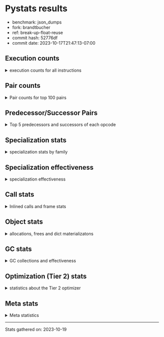
# Pystats results

- benchmark: json_dumps
- fork: brandtbucher
- ref: break-up-float-reuse
- commit hash: 52776df
- commit date: 2023-10-17T21:47:13-07:00

## Execution counts

<details>
<summary> execution counts for all instructions </summary>

|Name | Count | Self | Cumulative | Miss ratio | 
|---|---:|---:|---:|---:|
| LOAD_FAST | 55,697,280 | 22.8% | 22.8% |  |
| TO_BOOL_BOOL | 19,204,800 | 7.9% | 30.7% |  |
| LOAD_ATTR_INSTANCE_VALUE | 15,363,840 | 6.3% | 37.0% |  |
| LOAD_GLOBAL_MODULE | 13,443,460 | 5.5% | 42.5% |  |
| POP_JUMP_IF_FALSE | 13,443,420 | 5.5% | 48.0% |  |
| STORE_FAST | 11,523,660 | 4.7% | 52.8% |  |
| LOAD_GLOBAL_BUILTIN | 11,522,940 | 4.7% | 57.5% |  |
| LOAD_CONST | 9,602,460 | 3.9% | 61.4% |  |
| POP_JUMP_IF_NOT_NONE | 9,602,400 | 3.9% | 65.3% |  |
| POP_JUMP_IF_TRUE | 7,681,920 | 3.1% | 68.5% |  |
| CALL | 5,763,660 | 2.4% | 70.9% |  |
| RESUME_CHECK | 5,761,980 | 2.4% | 73.2% |  |
| RETURN_VALUE | 5,761,500 | 2.4% | 75.6% |  |
| JUMP_FORWARD | 5,761,440 | 2.4% | 77.9% |  |
| LOAD_ATTR | 3,841,980 | 1.6% | 79.5% |  |
| PUSH_NULL | 3,841,680 | 1.6% | 81.1% |  |
| LOAD_FAST_LOAD_FAST | 3,840,960 | 1.6% | 82.7% |  |
| LOAD_ATTR_NONDESCRIPTOR_WITH_VALUES | 3,840,960 | 1.6% | 84.2% |  |
| LOAD_ATTR_METHOD_WITH_VALUES | 3,840,960 | 1.6% | 85.8% |  |
| CALL_ISINSTANCE | 3,840,960 | 1.6% | 87.4% |  |
| BUILD_TUPLE | 3,840,960 | 1.6% | 89.0% |  |
| FOR_ITER_RANGE | 1,922,940 | 0.8% | 89.8% |  |
| JUMP_BACKWARD | 1,922,880 | 0.8% | 90.5% |  |
| POP_TOP | 1,921,020 | 0.8% | 91.3% |  |
| TO_BOOL | 1,920,960 | 0.8% | 92.1% |  |
| LOAD_ATTR_MODULE | 1,920,580 | 0.8% | 92.9% |  |
| UNARY_NEGATIVE | 1,920,480 | 0.8% | 93.7% |  |
| SET_FUNCTION_ATTRIBUTE | 1,920,480 | 0.8% | 94.5% |  |
| POP_JUMP_IF_NONE | 1,920,480 | 0.8% | 95.3% |  |
| MAKE_FUNCTION | 1,920,480 | 0.8% | 96.1% |  |
| LOAD_ATTR_METHOD_NO_DICT | 1,920,480 | 0.8% | 96.8% |  |
| CALL_PY_EXACT_ARGS | 1,920,480 | 0.8% | 97.6% |  |
| CALL_METHOD_DESCRIPTOR_O | 1,920,480 | 0.8% | 98.4% |  |
| CALL_KW | 1,920,480 | 0.8% | 99.2% |  |
| BUILD_MAP | 1,920,480 | 0.8% | 100.0% |  |
| GET_ITER | 2,460 | 0.0% | 100.0% |  |
| FOR_ITER_LIST | 2,400 | 0.0% | 100.0% |  |
| UNPACK_SEQUENCE_TWO_TUPLE | 1,920 | 0.0% | 100.0% |  |
| STORE_FAST_STORE_FAST | 1,920 | 0.0% | 100.0% |  |
| RETURN_CONST | 480 | 0.0% | 100.0% |  |
| INTERPRETER_EXIT | 480 | 0.0% | 100.0% |  |
| LOAD_DEREF | 120 | 0.0% | 100.0% |  |
| LOAD_GLOBAL | 80 | 0.0% | 100.0% |  |
| NOP | 60 | 0.0% | 100.0% |  |
| COPY_FREE_VARS | 60 | 0.0% | 100.0% |  |
| COMPARE_OP_INT | 60 | 0.0% | 100.0% |  |
| CALL_FUNCTION_EX | 60 | 0.0% | 100.0% |  |
| CALL_BUILTIN_CLASS | 60 | 0.0% | 100.0% |  |
| BINARY_OP_SUBTRACT_FLOAT_LHS | 60 | 0.0% | 100.0% |  |
| COMPARE_OP | 20 | 0.0% | 100.0% |  |
| BINARY_OP | 20 | 0.0% | 100.0% |  |


</details>

## Pair counts

<details>
<summary> Pair counts for top 100 pairs </summary>

|Pair | Count | Self | Cumulative | 
|---|---:|---:|---:|
| TO_BOOL_BOOL POP_JUMP_IF_FALSE | 13,443,360 | 5.5% | 5.5% |
| LOAD_FAST LOAD_ATTR_INSTANCE_VALUE | 13,443,360 | 5.5% | 11.0% |
| LOAD_FAST TO_BOOL_BOOL | 11,522,880 | 4.7% | 15.7% |
| POP_JUMP_IF_NOT_NONE LOAD_FAST | 7,681,920 | 3.1% | 18.9% |
| POP_JUMP_IF_FALSE LOAD_FAST | 7,681,920 | 3.1% | 22.0% |
| LOAD_FAST POP_JUMP_IF_NOT_NONE | 7,681,920 | 3.1% | 25.2% |
| TO_BOOL_BOOL POP_JUMP_IF_TRUE | 5,761,440 | 2.4% | 27.6% |
| STORE_FAST JUMP_FORWARD | 5,761,440 | 2.4% | 29.9% |
| LOAD_ATTR_INSTANCE_VALUE LOAD_FAST | 5,761,440 | 2.4% | 32.3% |
| JUMP_FORWARD LOAD_FAST | 5,761,440 | 2.4% | 34.6% |
| RESUME_CHECK LOAD_FAST | 3,841,440 | 1.6% | 36.2% |
| PUSH_NULL LOAD_FAST | 3,841,020 | 1.6% | 37.8% |
| LOAD_GLOBAL_BUILTIN LOAD_FAST | 3,841,020 | 1.6% | 39.4% |
| LOAD_FAST LOAD_CONST | 3,841,020 | 1.6% | 40.9% |
| POP_JUMP_IF_TRUE LOAD_FAST | 3,840,960 | 1.6% | 42.5% |
| POP_JUMP_IF_FALSE LOAD_GLOBAL_MODULE | 3,840,960 | 1.6% | 44.1% |
| LOAD_FAST LOAD_GLOBAL_BUILTIN | 3,840,960 | 1.6% | 45.7% |
| LOAD_FAST LOAD_ATTR_NONDESCRIPTOR_WITH_VALUES | 3,840,960 | 1.6% | 47.2% |
| LOAD_ATTR_NONDESCRIPTOR_WITH_VALUES LOAD_FAST | 3,840,960 | 1.6% | 48.8% |
| LOAD_ATTR_METHOD_WITH_VALUES LOAD_FAST | 3,840,960 | 1.6% | 50.4% |
| LOAD_ATTR_INSTANCE_VALUE TO_BOOL_BOOL | 3,840,960 | 1.6% | 52.0% |
| CALL_ISINSTANCE TO_BOOL_BOOL | 3,840,960 | 1.6% | 53.5% |
| STORE_FAST LOAD_FAST | 1,921,200 | 0.8% | 54.3% |
| LOAD_FAST PUSH_NULL | 1,921,080 | 0.8% | 55.1% |
| POP_TOP JUMP_BACKWARD | 1,920,960 | 0.8% | 55.9% |
| JUMP_BACKWARD FOR_ITER_RANGE | 1,920,960 | 0.8% | 56.7% |
| FOR_ITER_RANGE STORE_FAST | 1,920,960 | 0.8% | 57.5% |
| LOAD_GLOBAL_MODULE LOAD_ATTR_MODULE | 1,920,540 | 0.8% | 58.3% |
| CALL STORE_FAST | 1,920,540 | 0.8% | 59.1% |
| LOAD_ATTR_MODULE PUSH_NULL | 1,920,520 | 0.8% | 59.8% |
| LOAD_FAST CALL | 1,920,500 | 0.8% | 60.6% |
| UNARY_NEGATIVE BUILD_TUPLE | 1,920,480 | 0.8% | 61.4% |
| TO_BOOL POP_JUMP_IF_TRUE | 1,920,480 | 0.8% | 62.2% |
| STORE_FAST LOAD_GLOBAL_MODULE | 1,920,480 | 0.8% | 63.0% |
| STORE_FAST LOAD_GLOBAL_BUILTIN | 1,920,480 | 0.8% | 63.8% |
| SET_FUNCTION_ATTRIBUTE STORE_FAST | 1,920,480 | 0.8% | 64.6% |
| RETURN_VALUE STORE_FAST | 1,920,480 | 0.8% | 65.3% |
| RETURN_VALUE RETURN_VALUE | 1,920,480 | 0.8% | 66.1% |
| RETURN_VALUE POP_TOP | 1,920,480 | 0.8% | 66.9% |
| RESUME_CHECK LOAD_GLOBAL_BUILTIN | 1,920,480 | 0.8% | 67.7% |
| POP_JUMP_IF_TRUE LOAD_GLOBAL_MODULE | 1,920,480 | 0.8% | 68.5% |
| POP_JUMP_IF_TRUE LOAD_CONST | 1,920,480 | 0.8% | 69.3% |
| POP_JUMP_IF_NOT_NONE LOAD_GLOBAL_MODULE | 1,920,480 | 0.8% | 70.1% |
| POP_JUMP_IF_NONE LOAD_FAST | 1,920,480 | 0.8% | 70.9% |
| POP_JUMP_IF_FALSE BUILD_MAP | 1,920,480 | 0.8% | 71.6% |
| MAKE_FUNCTION SET_FUNCTION_ATTRIBUTE | 1,920,480 | 0.8% | 72.4% |
| LOAD_GLOBAL_MODULE UNARY_NEGATIVE | 1,920,480 | 0.8% | 73.2% |
| LOAD_GLOBAL_MODULE STORE_FAST | 1,920,480 | 0.8% | 74.0% |
| LOAD_GLOBAL_MODULE POP_JUMP_IF_NONE | 1,920,480 | 0.8% | 74.8% |
| LOAD_GLOBAL_MODULE LOAD_GLOBAL_MODULE | 1,920,480 | 0.8% | 75.6% |
| LOAD_GLOBAL_MODULE LOAD_FAST_LOAD_FAST | 1,920,480 | 0.8% | 76.4% |
| LOAD_GLOBAL_MODULE LOAD_ATTR_METHOD_WITH_VALUES | 1,920,480 | 0.8% | 77.2% |
| LOAD_GLOBAL_BUILTIN LOAD_GLOBAL_BUILTIN | 1,920,480 | 0.8% | 77.9% |
| LOAD_GLOBAL_BUILTIN LOAD_ATTR | 1,920,480 | 0.8% | 78.7% |
| LOAD_GLOBAL_BUILTIN CALL_ISINSTANCE | 1,920,480 | 0.8% | 79.5% |
| LOAD_GLOBAL_BUILTIN BUILD_TUPLE | 1,920,480 | 0.8% | 80.3% |
| LOAD_FAST_LOAD_FAST LOAD_ATTR_INSTANCE_VALUE | 1,920,480 | 0.8% | 81.1% |
| LOAD_FAST_LOAD_FAST LOAD_ATTR | 1,920,480 | 0.8% | 81.9% |
| LOAD_FAST TO_BOOL | 1,920,480 | 0.8% | 82.7% |
| LOAD_FAST LOAD_ATTR_METHOD_WITH_VALUES | 1,920,480 | 0.8% | 83.5% |
| LOAD_FAST CALL_PY_EXACT_ARGS | 1,920,480 | 0.8% | 84.2% |
| LOAD_FAST CALL_METHOD_DESCRIPTOR_O | 1,920,480 | 0.8% | 85.0% |
| LOAD_CONST MAKE_FUNCTION | 1,920,480 | 0.8% | 85.8% |
| LOAD_CONST LOAD_CONST | 1,920,480 | 0.8% | 86.6% |
| LOAD_CONST LOAD_ATTR_METHOD_NO_DICT | 1,920,480 | 0.8% | 87.4% |
| LOAD_CONST CALL_KW | 1,920,480 | 0.8% | 88.2% |
| LOAD_CONST CALL | 1,920,480 | 0.8% | 89.0% |
| LOAD_ATTR_METHOD_NO_DICT LOAD_FAST | 1,920,480 | 0.8% | 89.8% |
| LOAD_ATTR_INSTANCE_VALUE POP_JUMP_IF_NOT_NONE | 1,920,480 | 0.8% | 90.5% |
| LOAD_ATTR_INSTANCE_VALUE LOAD_GLOBAL_BUILTIN | 1,920,480 | 0.8% | 91.3% |
| LOAD_ATTR_INSTANCE_VALUE CALL | 1,920,480 | 0.8% | 92.1% |
| LOAD_ATTR LOAD_GLOBAL_MODULE | 1,920,480 | 0.8% | 92.9% |
| LOAD_ATTR LOAD_FAST_LOAD_FAST | 1,920,480 | 0.8% | 93.7% |
| CALL_PY_EXACT_ARGS RESUME_CHECK | 1,920,480 | 0.8% | 94.5% |
| CALL_METHOD_DESCRIPTOR_O RETURN_VALUE | 1,920,480 | 0.8% | 95.3% |
| CALL_KW RESUME_CHECK | 1,920,480 | 0.8% | 96.1% |
| CALL RETURN_VALUE | 1,920,480 | 0.8% | 96.8% |
| CALL RESUME_CHECK | 1,920,480 | 0.8% | 97.6% |
| BUILD_TUPLE LOAD_CONST | 1,920,480 | 0.8% | 98.4% |
| BUILD_TUPLE CALL_ISINSTANCE | 1,920,480 | 0.8% | 99.2% |
| BUILD_MAP STORE_FAST | 1,920,480 | 0.8% | 100.0% |
| LOAD_FAST GET_ITER | 2,460 | 0.0% | 100.0% |
| GET_ITER FOR_ITER_RANGE | 1,980 | 0.0% | 100.0% |
| UNPACK_SEQUENCE_TWO_TUPLE STORE_FAST_STORE_FAST | 1,920 | 0.0% | 100.0% |
| STORE_FAST_STORE_FAST LOAD_FAST | 1,920 | 0.0% | 100.0% |
| JUMP_BACKWARD FOR_ITER_LIST | 1,920 | 0.0% | 100.0% |
| FOR_ITER_RANGE JUMP_BACKWARD | 1,920 | 0.0% | 100.0% |
| FOR_ITER_LIST UNPACK_SEQUENCE_TWO_TUPLE | 1,920 | 0.0% | 100.0% |
| CALL CALL | 1,540 | 0.0% | 100.0% |
| LOAD_ATTR LOAD_ATTR | 960 | 0.0% | 100.0% |
| PUSH_NULL CALL | 660 | 0.0% | 100.0% |
| CALL POP_TOP | 540 | 0.0% | 100.0% |
| TO_BOOL TO_BOOL | 480 | 0.0% | 100.0% |
| RETURN_CONST INTERPRETER_EXIT | 480 | 0.0% | 100.0% |
| GET_ITER FOR_ITER_LIST | 480 | 0.0% | 100.0% |
| FOR_ITER_LIST RETURN_CONST | 480 | 0.0% | 100.0% |
| CACHE RESUME_CHECK | 480 | 0.0% | 100.0% |
| STORE_FAST LOAD_DEREF | 60 | 0.0% | 100.0% |
| POP_TOP NOP | 60 | 0.0% | 100.0% |
| NOP LOAD_DEREF | 60 | 0.0% | 100.0% |


</details>

## Predecessor/Successor Pairs

<details>
<summary> Top 5 predecessors and successors of each opcode </summary>

### CACHE

<details>
<summary> Successors and predecessors for CACHE </summary>

|Predecessors | Count | Percentage | 
|---|---:|---:|

|Successors | Count | Percentage | 
|---|---:|---:|
| RESUME_CHECK | 480 | 100.0% |


</details>

### GET_ITER

<details>
<summary> Successors and predecessors for GET_ITER </summary>

|Predecessors | Count | Percentage | 
|---|---:|---:|
| LOAD_FAST | 2,460 | 100.0% |

|Successors | Count | Percentage | 
|---|---:|---:|
| FOR_ITER_RANGE | 1,980 | 80.5% |
| FOR_ITER_LIST | 480 | 19.5% |


</details>

### INTERPRETER_EXIT

<details>
<summary> Successors and predecessors for INTERPRETER_EXIT </summary>

|Predecessors | Count | Percentage | 
|---|---:|---:|
| RETURN_CONST | 480 | 100.0% |

|Successors | Count | Percentage | 
|---|---:|---:|


</details>

### MAKE_FUNCTION

<details>
<summary> Successors and predecessors for MAKE_FUNCTION </summary>

|Predecessors | Count | Percentage | 
|---|---:|---:|
| LOAD_CONST | 1,920,480 | 100.0% |

|Successors | Count | Percentage | 
|---|---:|---:|
| SET_FUNCTION_ATTRIBUTE | 1,920,480 | 100.0% |


</details>

### NOP

<details>
<summary> Successors and predecessors for NOP </summary>

|Predecessors | Count | Percentage | 
|---|---:|---:|
| POP_TOP | 60 | 100.0% |

|Successors | Count | Percentage | 
|---|---:|---:|
| LOAD_DEREF | 60 | 100.0% |


</details>

### POP_TOP

<details>
<summary> Successors and predecessors for POP_TOP </summary>

|Predecessors | Count | Percentage | 
|---|---:|---:|
| RETURN_VALUE | 1,920,480 | 100.0% |
| CALL | 540 | 0.0% |

|Successors | Count | Percentage | 
|---|---:|---:|
| JUMP_BACKWARD | 1,920,960 | 100.0% |
| NOP | 60 | 0.0% |


</details>

### PUSH_NULL

<details>
<summary> Successors and predecessors for PUSH_NULL </summary>

|Predecessors | Count | Percentage | 
|---|---:|---:|
| LOAD_FAST | 1,921,080 | 50.0% |
| LOAD_ATTR_MODULE | 1,920,520 | 50.0% |
| LOAD_DEREF | 60 | 0.0% |
| LOAD_ATTR | 20 | 0.0% |

|Successors | Count | Percentage | 
|---|---:|---:|
| LOAD_FAST | 3,841,020 | 100.0% |
| CALL | 660 | 0.0% |


</details>

### RETURN_VALUE

<details>
<summary> Successors and predecessors for RETURN_VALUE </summary>

|Predecessors | Count | Percentage | 
|---|---:|---:|
| RETURN_VALUE | 1,920,480 | 33.3% |
| CALL_METHOD_DESCRIPTOR_O | 1,920,480 | 33.3% |
| CALL | 1,920,480 | 33.3% |
| LOAD_FAST | 60 | 0.0% |

|Successors | Count | Percentage | 
|---|---:|---:|
| STORE_FAST | 1,920,480 | 33.3% |
| RETURN_VALUE | 1,920,480 | 33.3% |
| POP_TOP | 1,920,480 | 33.3% |
| LOAD_GLOBAL | 40 | 0.0% |
| LOAD_GLOBAL_MODULE | 20 | 0.0% |


</details>

### TO_BOOL

<details>
<summary> Successors and predecessors for TO_BOOL </summary>

|Predecessors | Count | Percentage | 
|---|---:|---:|
| LOAD_FAST | 1,920,480 | 100.0% |
| TO_BOOL | 480 | 0.0% |

|Successors | Count | Percentage | 
|---|---:|---:|
| POP_JUMP_IF_TRUE | 1,920,480 | 100.0% |
| TO_BOOL | 480 | 0.0% |


</details>

### UNARY_NEGATIVE

<details>
<summary> Successors and predecessors for UNARY_NEGATIVE </summary>

|Predecessors | Count | Percentage | 
|---|---:|---:|
| LOAD_GLOBAL_MODULE | 1,920,480 | 100.0% |

|Successors | Count | Percentage | 
|---|---:|---:|
| BUILD_TUPLE | 1,920,480 | 100.0% |


</details>

### BINARY_OP

<details>
<summary> Successors and predecessors for BINARY_OP </summary>

|Predecessors | Count | Percentage | 
|---|---:|---:|
| LOAD_FAST | 20 | 100.0% |

|Successors | Count | Percentage | 
|---|---:|---:|
| BINARY_OP_SUBTRACT_FLOAT_LHS | 20 | 100.0% |


</details>

### BUILD_MAP

<details>
<summary> Successors and predecessors for BUILD_MAP </summary>

|Predecessors | Count | Percentage | 
|---|---:|---:|
| POP_JUMP_IF_FALSE | 1,920,480 | 100.0% |

|Successors | Count | Percentage | 
|---|---:|---:|
| STORE_FAST | 1,920,480 | 100.0% |


</details>

### BUILD_TUPLE

<details>
<summary> Successors and predecessors for BUILD_TUPLE </summary>

|Predecessors | Count | Percentage | 
|---|---:|---:|
| UNARY_NEGATIVE | 1,920,480 | 50.0% |
| LOAD_GLOBAL_BUILTIN | 1,920,480 | 50.0% |

|Successors | Count | Percentage | 
|---|---:|---:|
| LOAD_CONST | 1,920,480 | 50.0% |
| CALL_ISINSTANCE | 1,920,480 | 50.0% |


</details>

### CALL

<details>
<summary> Successors and predecessors for CALL </summary>

|Predecessors | Count | Percentage | 
|---|---:|---:|
| LOAD_FAST | 1,920,500 | 33.3% |
| LOAD_CONST | 1,920,480 | 33.3% |
| LOAD_ATTR_INSTANCE_VALUE | 1,920,480 | 33.3% |
| CALL | 1,540 | 0.0% |
| PUSH_NULL | 660 | 0.0% |

|Successors | Count | Percentage | 
|---|---:|---:|
| STORE_FAST | 1,920,540 | 33.3% |
| RETURN_VALUE | 1,920,480 | 33.3% |
| RESUME_CHECK | 1,920,480 | 33.3% |
| CALL | 1,540 | 0.0% |
| POP_TOP | 540 | 0.0% |


</details>

### CALL_FUNCTION_EX

<details>
<summary> Successors and predecessors for CALL_FUNCTION_EX </summary>

|Predecessors | Count | Percentage | 
|---|---:|---:|
| LOAD_FAST | 60 | 100.0% |

|Successors | Count | Percentage | 
|---|---:|---:|
| COPY_FREE_VARS | 60 | 100.0% |


</details>

### CALL_KW

<details>
<summary> Successors and predecessors for CALL_KW </summary>

|Predecessors | Count | Percentage | 
|---|---:|---:|
| LOAD_CONST | 1,920,480 | 100.0% |

|Successors | Count | Percentage | 
|---|---:|---:|
| RESUME_CHECK | 1,920,480 | 100.0% |


</details>

### COMPARE_OP

<details>
<summary> Successors and predecessors for COMPARE_OP </summary>

|Predecessors | Count | Percentage | 
|---|---:|---:|
| LOAD_CONST | 20 | 100.0% |

|Successors | Count | Percentage | 
|---|---:|---:|
| COMPARE_OP_INT | 20 | 100.0% |


</details>

### COPY_FREE_VARS

<details>
<summary> Successors and predecessors for COPY_FREE_VARS </summary>

|Predecessors | Count | Percentage | 
|---|---:|---:|
| CALL_FUNCTION_EX | 60 | 100.0% |

|Successors | Count | Percentage | 
|---|---:|---:|
| RESUME_CHECK | 60 | 100.0% |


</details>

### JUMP_BACKWARD

<details>
<summary> Successors and predecessors for JUMP_BACKWARD </summary>

|Predecessors | Count | Percentage | 
|---|---:|---:|
| POP_TOP | 1,920,960 | 99.9% |
| FOR_ITER_RANGE | 1,920 | 0.1% |

|Successors | Count | Percentage | 
|---|---:|---:|
| FOR_ITER_RANGE | 1,920,960 | 99.9% |
| FOR_ITER_LIST | 1,920 | 0.1% |


</details>

### JUMP_FORWARD

<details>
<summary> Successors and predecessors for JUMP_FORWARD </summary>

|Predecessors | Count | Percentage | 
|---|---:|---:|
| STORE_FAST | 5,761,440 | 100.0% |

|Successors | Count | Percentage | 
|---|---:|---:|
| LOAD_FAST | 5,761,440 | 100.0% |


</details>

### LOAD_ATTR

<details>
<summary> Successors and predecessors for LOAD_ATTR </summary>

|Predecessors | Count | Percentage | 
|---|---:|---:|
| LOAD_GLOBAL_BUILTIN | 1,920,480 | 50.0% |
| LOAD_FAST_LOAD_FAST | 1,920,480 | 50.0% |
| LOAD_ATTR | 960 | 0.0% |
| LOAD_GLOBAL_MODULE | 40 | 0.0% |
| LOAD_GLOBAL | 20 | 0.0% |

|Successors | Count | Percentage | 
|---|---:|---:|
| LOAD_GLOBAL_MODULE | 1,920,480 | 50.0% |
| LOAD_FAST_LOAD_FAST | 1,920,480 | 50.0% |
| LOAD_ATTR | 960 | 0.0% |
| LOAD_ATTR_MODULE | 40 | 0.0% |
| PUSH_NULL | 20 | 0.0% |


</details>

### LOAD_CONST

<details>
<summary> Successors and predecessors for LOAD_CONST </summary>

|Predecessors | Count | Percentage | 
|---|---:|---:|
| LOAD_FAST | 3,841,020 | 40.0% |
| POP_JUMP_IF_TRUE | 1,920,480 | 20.0% |
| LOAD_CONST | 1,920,480 | 20.0% |
| BUILD_TUPLE | 1,920,480 | 20.0% |

|Successors | Count | Percentage | 
|---|---:|---:|
| MAKE_FUNCTION | 1,920,480 | 20.0% |
| LOAD_CONST | 1,920,480 | 20.0% |
| LOAD_ATTR_METHOD_NO_DICT | 1,920,480 | 20.0% |
| CALL_KW | 1,920,480 | 20.0% |
| CALL | 1,920,480 | 20.0% |


</details>

### LOAD_DEREF

<details>
<summary> Successors and predecessors for LOAD_DEREF </summary>

|Predecessors | Count | Percentage | 
|---|---:|---:|
| STORE_FAST | 60 | 50.0% |
| NOP | 60 | 50.0% |

|Successors | Count | Percentage | 
|---|---:|---:|
| STORE_FAST | 60 | 50.0% |
| PUSH_NULL | 60 | 50.0% |


</details>

### LOAD_FAST

<details>
<summary> Successors and predecessors for LOAD_FAST </summary>

|Predecessors | Count | Percentage | 
|---|---:|---:|
| POP_JUMP_IF_NOT_NONE | 7,681,920 | 13.8% |
| POP_JUMP_IF_FALSE | 7,681,920 | 13.8% |
| LOAD_ATTR_INSTANCE_VALUE | 5,761,440 | 10.3% |
| JUMP_FORWARD | 5,761,440 | 10.3% |
| RESUME_CHECK | 3,841,440 | 6.9% |

|Successors | Count | Percentage | 
|---|---:|---:|
| LOAD_ATTR_INSTANCE_VALUE | 13,443,360 | 24.1% |
| TO_BOOL_BOOL | 11,522,880 | 20.7% |
| POP_JUMP_IF_NOT_NONE | 7,681,920 | 13.8% |
| LOAD_CONST | 3,841,020 | 6.9% |
| LOAD_GLOBAL_BUILTIN | 3,840,960 | 6.9% |


</details>

### LOAD_FAST_LOAD_FAST

<details>
<summary> Successors and predecessors for LOAD_FAST_LOAD_FAST </summary>

|Predecessors | Count | Percentage | 
|---|---:|---:|
| LOAD_GLOBAL_MODULE | 1,920,480 | 50.0% |
| LOAD_ATTR | 1,920,480 | 50.0% |

|Successors | Count | Percentage | 
|---|---:|---:|
| LOAD_ATTR_INSTANCE_VALUE | 1,920,480 | 50.0% |
| LOAD_ATTR | 1,920,480 | 50.0% |


</details>

### LOAD_GLOBAL

<details>
<summary> Successors and predecessors for LOAD_GLOBAL </summary>

|Predecessors | Count | Percentage | 
|---|---:|---:|
| RETURN_VALUE | 40 | 50.0% |
| RESUME_CHECK | 20 | 25.0% |
| POP_JUMP_IF_FALSE | 20 | 25.0% |

|Successors | Count | Percentage | 
|---|---:|---:|
| LOAD_GLOBAL_MODULE | 40 | 50.0% |
| LOAD_GLOBAL_BUILTIN | 20 | 25.0% |
| LOAD_ATTR | 20 | 25.0% |


</details>

### POP_JUMP_IF_FALSE

<details>
<summary> Successors and predecessors for POP_JUMP_IF_FALSE </summary>

|Predecessors | Count | Percentage | 
|---|---:|---:|
| TO_BOOL_BOOL | 13,443,360 | 100.0% |
| COMPARE_OP_INT | 60 | 0.0% |

|Successors | Count | Percentage | 
|---|---:|---:|
| LOAD_FAST | 7,681,920 | 57.1% |
| LOAD_GLOBAL_MODULE | 3,840,960 | 28.6% |
| BUILD_MAP | 1,920,480 | 14.3% |
| LOAD_GLOBAL_BUILTIN | 40 | 0.0% |
| LOAD_GLOBAL | 20 | 0.0% |


</details>

### POP_JUMP_IF_NONE

<details>
<summary> Successors and predecessors for POP_JUMP_IF_NONE </summary>

|Predecessors | Count | Percentage | 
|---|---:|---:|
| LOAD_GLOBAL_MODULE | 1,920,480 | 100.0% |

|Successors | Count | Percentage | 
|---|---:|---:|
| LOAD_FAST | 1,920,480 | 100.0% |


</details>

### POP_JUMP_IF_NOT_NONE

<details>
<summary> Successors and predecessors for POP_JUMP_IF_NOT_NONE </summary>

|Predecessors | Count | Percentage | 
|---|---:|---:|
| LOAD_FAST | 7,681,920 | 80.0% |
| LOAD_ATTR_INSTANCE_VALUE | 1,920,480 | 20.0% |

|Successors | Count | Percentage | 
|---|---:|---:|
| LOAD_FAST | 7,681,920 | 80.0% |
| LOAD_GLOBAL_MODULE | 1,920,480 | 20.0% |


</details>

### POP_JUMP_IF_TRUE

<details>
<summary> Successors and predecessors for POP_JUMP_IF_TRUE </summary>

|Predecessors | Count | Percentage | 
|---|---:|---:|
| TO_BOOL_BOOL | 5,761,440 | 75.0% |
| TO_BOOL | 1,920,480 | 25.0% |

|Successors | Count | Percentage | 
|---|---:|---:|
| LOAD_FAST | 3,840,960 | 50.0% |
| LOAD_GLOBAL_MODULE | 1,920,480 | 25.0% |
| LOAD_CONST | 1,920,480 | 25.0% |


</details>

### RETURN_CONST

<details>
<summary> Successors and predecessors for RETURN_CONST </summary>

|Predecessors | Count | Percentage | 
|---|---:|---:|
| FOR_ITER_LIST | 480 | 100.0% |

|Successors | Count | Percentage | 
|---|---:|---:|
| INTERPRETER_EXIT | 480 | 100.0% |


</details>

### SET_FUNCTION_ATTRIBUTE

<details>
<summary> Successors and predecessors for SET_FUNCTION_ATTRIBUTE </summary>

|Predecessors | Count | Percentage | 
|---|---:|---:|
| MAKE_FUNCTION | 1,920,480 | 100.0% |

|Successors | Count | Percentage | 
|---|---:|---:|
| STORE_FAST | 1,920,480 | 100.0% |


</details>

### STORE_FAST

<details>
<summary> Successors and predecessors for STORE_FAST </summary>

|Predecessors | Count | Percentage | 
|---|---:|---:|
| FOR_ITER_RANGE | 1,920,960 | 16.7% |
| CALL | 1,920,540 | 16.7% |
| SET_FUNCTION_ATTRIBUTE | 1,920,480 | 16.7% |
| RETURN_VALUE | 1,920,480 | 16.7% |
| LOAD_GLOBAL_MODULE | 1,920,480 | 16.7% |

|Successors | Count | Percentage | 
|---|---:|---:|
| JUMP_FORWARD | 5,761,440 | 50.0% |
| LOAD_FAST | 1,921,200 | 16.7% |
| LOAD_GLOBAL_MODULE | 1,920,480 | 16.7% |
| LOAD_GLOBAL_BUILTIN | 1,920,480 | 16.7% |
| LOAD_DEREF | 60 | 0.0% |


</details>

### STORE_FAST_STORE_FAST

<details>
<summary> Successors and predecessors for STORE_FAST_STORE_FAST </summary>

|Predecessors | Count | Percentage | 
|---|---:|---:|
| UNPACK_SEQUENCE_TWO_TUPLE | 1,920 | 100.0% |

|Successors | Count | Percentage | 
|---|---:|---:|
| LOAD_FAST | 1,920 | 100.0% |


</details>

### BINARY_OP_SUBTRACT_FLOAT_LHS

<details>
<summary> Successors and predecessors for BINARY_OP_SUBTRACT_FLOAT_LHS </summary>

|Predecessors | Count | Percentage | 
|---|---:|---:|
| LOAD_FAST | 40 | 66.7% |
| BINARY_OP | 20 | 33.3% |

|Successors | Count | Percentage | 
|---|---:|---:|
| STORE_FAST | 60 | 100.0% |


</details>

### CALL_BUILTIN_CLASS

<details>
<summary> Successors and predecessors for CALL_BUILTIN_CLASS </summary>

|Predecessors | Count | Percentage | 
|---|---:|---:|
| LOAD_FAST | 40 | 66.7% |
| CALL | 20 | 33.3% |

|Successors | Count | Percentage | 
|---|---:|---:|
| STORE_FAST | 60 | 100.0% |


</details>

### CALL_ISINSTANCE

<details>
<summary> Successors and predecessors for CALL_ISINSTANCE </summary>

|Predecessors | Count | Percentage | 
|---|---:|---:|
| LOAD_GLOBAL_BUILTIN | 1,920,480 | 50.0% |
| BUILD_TUPLE | 1,920,480 | 50.0% |

|Successors | Count | Percentage | 
|---|---:|---:|
| TO_BOOL_BOOL | 3,840,960 | 100.0% |


</details>

### CALL_METHOD_DESCRIPTOR_O

<details>
<summary> Successors and predecessors for CALL_METHOD_DESCRIPTOR_O </summary>

|Predecessors | Count | Percentage | 
|---|---:|---:|
| LOAD_FAST | 1,920,480 | 100.0% |

|Successors | Count | Percentage | 
|---|---:|---:|
| RETURN_VALUE | 1,920,480 | 100.0% |


</details>

### CALL_PY_EXACT_ARGS

<details>
<summary> Successors and predecessors for CALL_PY_EXACT_ARGS </summary>

|Predecessors | Count | Percentage | 
|---|---:|---:|
| LOAD_FAST | 1,920,480 | 100.0% |

|Successors | Count | Percentage | 
|---|---:|---:|
| RESUME_CHECK | 1,920,480 | 100.0% |


</details>

### COMPARE_OP_INT

<details>
<summary> Successors and predecessors for COMPARE_OP_INT </summary>

|Predecessors | Count | Percentage | 
|---|---:|---:|
| LOAD_CONST | 40 | 66.7% |
| COMPARE_OP | 20 | 33.3% |

|Successors | Count | Percentage | 
|---|---:|---:|
| POP_JUMP_IF_FALSE | 60 | 100.0% |


</details>

### FOR_ITER_LIST

<details>
<summary> Successors and predecessors for FOR_ITER_LIST </summary>

|Predecessors | Count | Percentage | 
|---|---:|---:|
| JUMP_BACKWARD | 1,920 | 80.0% |
| GET_ITER | 480 | 20.0% |

|Successors | Count | Percentage | 
|---|---:|---:|
| UNPACK_SEQUENCE_TWO_TUPLE | 1,920 | 80.0% |
| RETURN_CONST | 480 | 20.0% |


</details>

### FOR_ITER_RANGE

<details>
<summary> Successors and predecessors for FOR_ITER_RANGE </summary>

|Predecessors | Count | Percentage | 
|---|---:|---:|
| JUMP_BACKWARD | 1,920,960 | 99.9% |
| GET_ITER | 1,980 | 0.1% |

|Successors | Count | Percentage | 
|---|---:|---:|
| STORE_FAST | 1,920,960 | 99.9% |
| JUMP_BACKWARD | 1,920 | 0.1% |
| LOAD_FAST | 60 | 0.0% |


</details>

### LOAD_ATTR_INSTANCE_VALUE

<details>
<summary> Successors and predecessors for LOAD_ATTR_INSTANCE_VALUE </summary>

|Predecessors | Count | Percentage | 
|---|---:|---:|
| LOAD_FAST | 13,443,360 | 87.5% |
| LOAD_FAST_LOAD_FAST | 1,920,480 | 12.5% |

|Successors | Count | Percentage | 
|---|---:|---:|
| LOAD_FAST | 5,761,440 | 37.5% |
| TO_BOOL_BOOL | 3,840,960 | 25.0% |
| POP_JUMP_IF_NOT_NONE | 1,920,480 | 12.5% |
| LOAD_GLOBAL_BUILTIN | 1,920,480 | 12.5% |
| CALL | 1,920,480 | 12.5% |


</details>

### LOAD_ATTR_METHOD_NO_DICT

<details>
<summary> Successors and predecessors for LOAD_ATTR_METHOD_NO_DICT </summary>

|Predecessors | Count | Percentage | 
|---|---:|---:|
| LOAD_CONST | 1,920,480 | 100.0% |

|Successors | Count | Percentage | 
|---|---:|---:|
| LOAD_FAST | 1,920,480 | 100.0% |


</details>

### LOAD_ATTR_METHOD_WITH_VALUES

<details>
<summary> Successors and predecessors for LOAD_ATTR_METHOD_WITH_VALUES </summary>

|Predecessors | Count | Percentage | 
|---|---:|---:|
| LOAD_GLOBAL_MODULE | 1,920,480 | 50.0% |
| LOAD_FAST | 1,920,480 | 50.0% |

|Successors | Count | Percentage | 
|---|---:|---:|
| LOAD_FAST | 3,840,960 | 100.0% |


</details>

### LOAD_ATTR_MODULE

<details>
<summary> Successors and predecessors for LOAD_ATTR_MODULE </summary>

|Predecessors | Count | Percentage | 
|---|---:|---:|
| LOAD_GLOBAL_MODULE | 1,920,540 | 100.0% |
| LOAD_ATTR | 40 | 0.0% |

|Successors | Count | Percentage | 
|---|---:|---:|
| PUSH_NULL | 1,920,520 | 100.0% |
| STORE_FAST | 60 | 0.0% |


</details>

### LOAD_ATTR_NONDESCRIPTOR_WITH_VALUES

<details>
<summary> Successors and predecessors for LOAD_ATTR_NONDESCRIPTOR_WITH_VALUES </summary>

|Predecessors | Count | Percentage | 
|---|---:|---:|
| LOAD_FAST | 3,840,960 | 100.0% |

|Successors | Count | Percentage | 
|---|---:|---:|
| LOAD_FAST | 3,840,960 | 100.0% |


</details>

### LOAD_GLOBAL_BUILTIN

<details>
<summary> Successors and predecessors for LOAD_GLOBAL_BUILTIN </summary>

|Predecessors | Count | Percentage | 
|---|---:|---:|
| LOAD_FAST | 3,840,960 | 33.3% |
| STORE_FAST | 1,920,480 | 16.7% |
| RESUME_CHECK | 1,920,480 | 16.7% |
| LOAD_GLOBAL_BUILTIN | 1,920,480 | 16.7% |
| LOAD_ATTR_INSTANCE_VALUE | 1,920,480 | 16.7% |

|Successors | Count | Percentage | 
|---|---:|---:|
| LOAD_FAST | 3,841,020 | 33.3% |
| LOAD_GLOBAL_BUILTIN | 1,920,480 | 16.7% |
| LOAD_ATTR | 1,920,480 | 16.7% |
| CALL_ISINSTANCE | 1,920,480 | 16.7% |
| BUILD_TUPLE | 1,920,480 | 16.7% |


</details>

### LOAD_GLOBAL_MODULE

<details>
<summary> Successors and predecessors for LOAD_GLOBAL_MODULE </summary>

|Predecessors | Count | Percentage | 
|---|---:|---:|
| POP_JUMP_IF_FALSE | 3,840,960 | 28.6% |
| STORE_FAST | 1,920,480 | 14.3% |
| POP_JUMP_IF_TRUE | 1,920,480 | 14.3% |
| POP_JUMP_IF_NOT_NONE | 1,920,480 | 14.3% |
| LOAD_GLOBAL_MODULE | 1,920,480 | 14.3% |

|Successors | Count | Percentage | 
|---|---:|---:|
| LOAD_ATTR_MODULE | 1,920,540 | 14.3% |
| UNARY_NEGATIVE | 1,920,480 | 14.3% |
| STORE_FAST | 1,920,480 | 14.3% |
| POP_JUMP_IF_NONE | 1,920,480 | 14.3% |
| LOAD_GLOBAL_MODULE | 1,920,480 | 14.3% |


</details>

### RESUME_CHECK

<details>
<summary> Successors and predecessors for RESUME_CHECK </summary>

|Predecessors | Count | Percentage | 
|---|---:|---:|
| CALL_PY_EXACT_ARGS | 1,920,480 | 33.3% |
| CALL_KW | 1,920,480 | 33.3% |
| CALL | 1,920,480 | 33.3% |
| CACHE | 480 | 0.0% |
| COPY_FREE_VARS | 60 | 0.0% |

|Successors | Count | Percentage | 
|---|---:|---:|
| LOAD_FAST | 3,841,440 | 66.7% |
| LOAD_GLOBAL_BUILTIN | 1,920,480 | 33.3% |
| LOAD_GLOBAL_MODULE | 40 | 0.0% |
| LOAD_GLOBAL | 20 | 0.0% |


</details>

### TO_BOOL_BOOL

<details>
<summary> Successors and predecessors for TO_BOOL_BOOL </summary>

|Predecessors | Count | Percentage | 
|---|---:|---:|
| LOAD_FAST | 11,522,880 | 60.0% |
| LOAD_ATTR_INSTANCE_VALUE | 3,840,960 | 20.0% |
| CALL_ISINSTANCE | 3,840,960 | 20.0% |

|Successors | Count | Percentage | 
|---|---:|---:|
| POP_JUMP_IF_FALSE | 13,443,360 | 70.0% |
| POP_JUMP_IF_TRUE | 5,761,440 | 30.0% |


</details>

### UNPACK_SEQUENCE_TWO_TUPLE

<details>
<summary> Successors and predecessors for UNPACK_SEQUENCE_TWO_TUPLE </summary>

|Predecessors | Count | Percentage | 
|---|---:|---:|
| FOR_ITER_LIST | 1,920 | 100.0% |

|Successors | Count | Percentage | 
|---|---:|---:|
| STORE_FAST_STORE_FAST | 1,920 | 100.0% |


</details>


</details>

## Specialization stats

<details>
<summary> specialization stats by family </summary>

### TO_BOOL

<details>
<summary> specialization stats for TO_BOOL family </summary>

|Kind | Count | Ratio | 
|---|---|---|
| specialization.deferred |      1920480 | 9.1% |
|          hit |     19204800 | 90.9% |

#### Specialization attempts

| | Count | Ratio | 
|---|---:|---:|
| Success | 0 | 0.0% |
| Failure | 480 | 100.0% |

|Failure kind | Count | Ratio | 
|---|---:|---:|
| dict | 480 | 100.0% |


</details>

### BINARY_OP

<details>
<summary> specialization stats for BINARY_OP family </summary>

|Kind | Count | Ratio | 
|---|---|---|
|          hit |           60 | 75.0% |

#### Specialization attempts

| | Count | Ratio | 
|---|---:|---:|
| Success | 20 | 100.0% |
| Failure | 0 | 0.0% |

|Failure kind | Count | Ratio | 
|---|---:|---:|


</details>

### CALL

<details>
<summary> specialization stats for CALL family </summary>

|Kind | Count | Ratio | 
|---|---|---|
| specialization.deferred |      5762100 | 42.9% |
|          hit |      7681980 | 57.1% |

#### Specialization attempts

| | Count | Ratio | 
|---|---:|---:|
| Success | 20 | 1.3% |
| Failure | 1,540 | 98.7% |

|Failure kind | Count | Ratio | 
|---|---:|---:|
| other | 520 | 33.8% |
| class mutable | 480 | 31.2% |
| code complex parameters | 480 | 31.2% |
| cfunc noargs | 60 | 3.9% |


</details>

### COMPARE_OP

<details>
<summary> specialization stats for COMPARE_OP family </summary>

|Kind | Count | Ratio | 
|---|---|---|
|          hit |           60 | 75.0% |

#### Specialization attempts

| | Count | Ratio | 
|---|---:|---:|
| Success | 20 | 100.0% |
| Failure | 0 | 0.0% |

|Failure kind | Count | Ratio | 
|---|---:|---:|


</details>

### FOR_ITER

<details>
<summary> specialization stats for FOR_ITER family </summary>

|Kind | Count | Ratio | 
|---|---|---|
|          hit |      1925340 | 100.0% |


</details>

### JUMP_BACKWARD

<details>
<summary> specialization stats for JUMP_BACKWARD family </summary>

|Kind | Count | Ratio | 
|---|---|---|


</details>

### LOAD_ATTR

<details>
<summary> specialization stats for LOAD_ATTR family </summary>

|Kind | Count | Ratio | 
|---|---|---|
| specialization.deferred |      3840980 | 12.5% |
|          hit |     26886820 | 87.5% |

#### Specialization attempts

| | Count | Ratio | 
|---|---:|---:|
| Success | 40 | 4.0% |
| Failure | 960 | 96.0% |

|Failure kind | Count | Ratio | 
|---|---:|---:|
| metaclass attribute | 480 | 50.0% |
| method | 480 | 50.0% |


</details>

### LOAD_GLOBAL

<details>
<summary> specialization stats for LOAD_GLOBAL family </summary>

|Kind | Count | Ratio | 
|---|---|---|
| specialization.deferred |           20 | 0.0% |
|          hit |     24966400 | 100.0% |

#### Specialization attempts

| | Count | Ratio | 
|---|---:|---:|
| Success | 60 | 100.0% |
| Failure | 0 | 0.0% |

|Failure kind | Count | Ratio | 
|---|---:|---:|


</details>

### POP_JUMP_IF_FALSE

<details>
<summary> specialization stats for POP_JUMP_IF_FALSE family </summary>

|Kind | Count | Ratio | 
|---|---|---|


</details>

### POP_JUMP_IF_NONE

<details>
<summary> specialization stats for POP_JUMP_IF_NONE family </summary>

|Kind | Count | Ratio | 
|---|---|---|


</details>

### POP_JUMP_IF_NOT_NONE

<details>
<summary> specialization stats for POP_JUMP_IF_NOT_NONE family </summary>

|Kind | Count | Ratio | 
|---|---|---|


</details>

### POP_JUMP_IF_TRUE

<details>
<summary> specialization stats for POP_JUMP_IF_TRUE family </summary>

|Kind | Count | Ratio | 
|---|---|---|


</details>

### UNPACK_SEQUENCE

<details>
<summary> specialization stats for UNPACK_SEQUENCE family </summary>

|Kind | Count | Ratio | 
|---|---|---|
|          hit |         1920 | 100.0% |


</details>


</details>

## Specialization effectiveness

<details>
<summary> specialization effectiveness </summary>

|Instructions | Count | Ratio | 
|---|---:|---:|
| Basic | 111,399,000 | 45.7% |
| Not specialized | 46,097,820 | 18.9% |
| Specialized | 86,429,360 | 35.4% |

### Deferred by instruction

<details>
<summary> deferred by instruction </summary>

|Name | Count | Ratio | 
|---|---:|---:|
| CALL | 5,762,100 | 50.0% |
| LOAD_ATTR | 3,840,980 | 33.3% |
| TO_BOOL | 1,920,480 | 16.7% |
| LOAD_GLOBAL | 20 | 0.0% |
| UNPACK_SEQUENCE_TWO_TUPLE | 0 | 0.0% |
| UNPACK_SEQUENCE | 0 | 0.0% |
| UNARY_NEGATIVE | 0 | 0.0% |
| TO_BOOL_BOOL | 0 | 0.0% |
| STORE_SUBSCR | 0 | 0.0% |
| STORE_SLICE | 0 | 0.0% |


</details>


</details>

## Call stats

<details>
<summary> Inlined calls and frame stats </summary>

| | Count | Ratio | 
|---|---:|---:|
| Calls to PyEval_EvalDefault | 480 | 0.0% |
| Calls to Python functions inlined | 5,761,500 | 100.0% |
| Calls via PyEval_EvalFrame (total) | 480 | 0.0% |
| Calls via PyEval_EvalFrame (vector) | 480 | 0.0% |
| Calls via PyEval_EvalFrame (generator) | 0 | 0.0% |
| Calls via PyEval_EvalFrame (legacy) | 0 | 0.0% |
| Calls via PyEval_EvalFrame (function vectorcall) | 480 | 0.0% |
| Calls via PyEval_EvalFrame (build class) | 0 | 0.0% |
| Calls via PyEval_EvalFrame (slot) | 0 | 0.0% |
| Calls via PyEval_EvalFrame (function ex) | 60 | 0.0% |
| Calls via PyEval_EvalFrame (api) | 0 | 0.0% |
| Calls via PyEval_EvalFrame (method) | 0 | 0.0% |
| Frames pushed | 5,761,980 | 100.0% |
| Frame objects created | 0 | 0.0% |


</details>

## Object stats

<details>
<summary> allocations, frees and dict materializatons </summary>

| | Count | Ratio | 
|---|---:|---:|
| Allocations from freelist | 15,363,940 | 20.4% |
| Frees to freelist | 15,363,900 |  |
| Allocations | 59,875,820 | 79.6% |
| Allocations to 512 bytes | 59,875,820 | 79.6% |
| Allocations to 4 kbytes | 0 | 0.0% |
| Allocations over 4 kbytes | 0 | 0.0% |
| Frees | 59,875,800 |  |
| New values | 0 |  |
| Interpreter increfs | 82,591,600 | 53.4% |
| Interpreter decrefs | 97,587,960 | 43.0% |
| Increfs | 72,017,800 | 46.6% |
| Decrefs | 129,140,180 | 57.0% |
| Materialize dict (on request) | 0 |  |
| Materialize dict (new key) | 0 |  |
| Materialize dict (too big) | 0 |  |
| Materialize dict (str subclass) | 0 |  |
| Dematerialize dict | 0 |  |
| Method cache hits | 1,920,970 |  |
| Method cache misses | 10 |  |
| Method cache collisions | 14 |  |
| Method cache dunder hits | 7,682,396 |  |
| Method cache dunder misses | 4 |  |


</details>

## GC stats

<details>
<summary> GC collections and effectiveness </summary>

|Generation | Collections | Objects collected | Object visits | 
|---:|---:|---:|---:|
| 0 | 0 | 0 | 0 |
| 1 | 0 | 0 | 0 |
| 2 | 0 | 0 | 0 |


</details>

## Optimization (Tier 2) stats

<details>
<summary> statistics about the Tier 2 optimizer </summary>

### Overall stats

<details>
<summary> overall stats </summary>

| | Count | Ratio | 
|---|---:|---:|
| Optimization attempts | 0 |  |
| Traces created | 0 |  |
| Traces executed | 0 |  |
| Uops executed | 0 | 0 |
| Trace stack overflow | 0 |  |
| Trace stack underflow | 0 |  |
| Trace too long | 0 |  |
| Trace too short | 0 |  |
| Inner loop found | 0 |  |
| Recursive call | 0 |  |


</details>

**Trace length histogram**

|Range | Count | Ratio | 
|---|---:|---:|
| <= 1 | 0 |  |

**Optimized trace length histogram**

|Range | Count | Ratio | 
|---|---:|---:|
| <= 1 | 0 |  |

**Trace run length histogram**

|Range | Count | Ratio | 
|---|---:|---:|
| <= 1 | 0 |  |

### Uop stats

<details>
<summary> uop stats </summary>

|Uop | Count | Self | Cumulative | 
|---|---:|---:|---:|


</details>

### Unsupported opcodes

<details>
<summary> unsupported opcodes </summary>

|Opcode | Count | 
|---|---|


</details>


</details>

## Meta stats

<details>
<summary> Meta statistics </summary>

| | Count | 
|---|---:|
| Number of data files | 20 |


</details>

---
Stats gathered on: 2023-10-19
